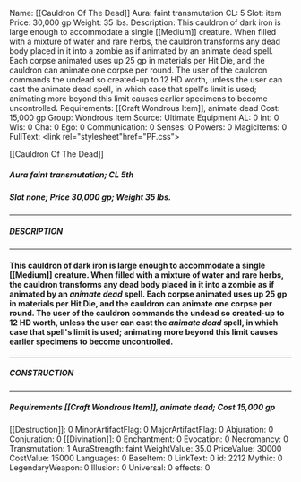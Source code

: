 Name: [[Cauldron Of The Dead]]
Aura: faint transmutation
CL: 5
Slot: item
Price: 30,000 gp
Weight: 35 lbs.
Description: This cauldron of dark iron is large enough to accommodate a single [[Medium]] creature. When filled with a mixture of water and rare herbs, the cauldron transforms any dead body placed in it into a zombie as if animated by an animate dead spell. Each corpse animated uses up 25 gp in materials per Hit Die, and the cauldron can animate one corpse per round. The user of the cauldron commands the undead so created-up to 12 HD worth, unless the user can cast the animate dead spell, in which case that spell's limit is used; animating more beyond this limit causes earlier specimens to become uncontrolled.
Requirements: [[Craft Wondrous Item]], animate dead
Cost: 15,000 gp
Group: Wondrous Item
Source: Ultimate Equipment
AL: 0
Int: 0
Wis: 0
Cha: 0
Ego: 0
Communication: 0
Senses: 0
Powers: 0
MagicItems: 0
FullText: <link rel="stylesheet"href="PF.css"><div class="heading"><p class="alignleft">[[Cauldron Of The Dead]]</p><div style="clear: both;"></div></div><div><h5><b>Aura </b>faint transmutation; <b>CL </b>5th</h5><h5><b>Slot </b>none; <b>Price </b>30,000 gp; <b>Weight </b>35 lbs.</h5></div><hr/><div><h5><b>DESCRIPTION</b></h5></div><hr/><div><h4><p>This cauldron of dark iron is large enough to accommodate a single [[Medium]] creature. When filled with a mixture of water and rare herbs, the cauldron transforms any dead body placed in it into a zombie as if animated by an <i>animate dead</i> spell. Each corpse animated uses up 25 gp in materials per Hit Die, and the cauldron can animate one corpse per round. The user of the cauldron commands the undead so created-up to 12 HD worth, unless the user can cast the <i>animate dead</i> spell, in which case that spell's limit is used; animating more beyond this limit causes earlier specimens to become uncontrolled.</p></h4></div><hr/><div><h5><b>CONSTRUCTION</b></h5></div><hr/><div><h5><b>Requirements </b>[[Craft Wondrous Item]], <i>animate dead</i>; <b>Cost </b>15,000 gp</h5></div>
[[Destruction]]: 0
MinorArtifactFlag: 0
MajorArtifactFlag: 0
Abjuration: 0
Conjuration: 0
[[Divination]]: 0
Enchantment: 0
Evocation: 0
Necromancy: 0
Transmutation: 1
AuraStrength: faint
WeightValue: 35.0
PriceValue: 30000
CostValue: 15000
Languages: 0
BaseItem: 0
LinkText: 0
id: 2212
Mythic: 0
LegendaryWeapon: 0
Illusion: 0
Universal: 0
effects: 0
